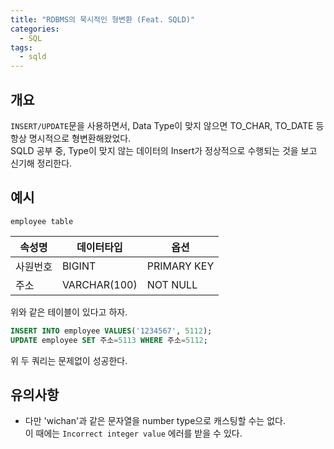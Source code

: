 ```yaml
---
title: "RDBMS의 묵시적인 형변환 (Feat. SQLD)"
categories: 
  - SQL
tags:
  - sqld
---
```


## 개요  
`INSERT/UPDATE`문을 사용하면서, Data Type이 맞지 않으면 TO_CHAR, TO_DATE 등 항상 명시적으로 형변환해왔었다.  
SQLD 공부 중, Type이 맞지 않는 데이터의 Insert가 정상적으로 수행되는 것을 보고 신기해 정리한다.  

## 예시  
`employee table`  

속성명|데이터타입|옵션
---|---|---
사원번호|BIGINT|PRIMARY KEY
주소|VARCHAR(100)|NOT NULL

위와 같은 테이블이 있다고 하자.  
``` sql
INSERT INTO employee VALUES('1234567', 5112);
UPDATE employee SET 주소=5113 WHERE 주소=5112;
```
위 두 쿼리는 문제없이 성공한다.  

## 유의사항
* 다만 'wichan'과 같은 문자열을 number type으로 캐스팅할 수는 없다.  
이 때에는 `Incorrect integer value` 에러를 받을 수 있다.  